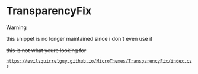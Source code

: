 # TransparencyFix

> [!WARNING]
> this snippet is no longer maintained since i don't even use it

~~this is not what youre looking for~~

~~`https://evilsquirrelguy.github.io/MicroThemes/TransparencyFix/index.css`~~
